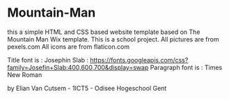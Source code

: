 # Mountain-Man
this a simple HTML and CSS based website template based on The Mountain Man Wix template. This is a school project.
All pictures are from pexels.com
All icons are from flaticon.com

Title font is : Josephin Slab : https://fonts.googleapis.com/css?family=Josefin+Slab:400,600,700&display=swap
Paragraph font is : Times New Roman

by Elian Van Cutsem - 1ICT5 - Odisee Hogeschool Gent
